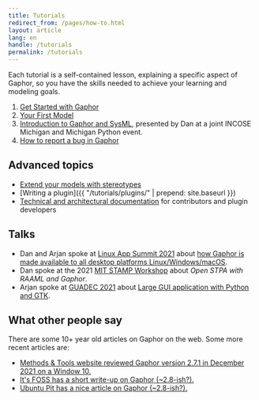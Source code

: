 ```yaml
---
title: Tutorials
redirect_from: /pages/how-to.html
layout: article
lang: en
handle: /tutorials
permalink: /tutorials
---
```


Each tutorial is a self-contained lesson, explaining a specific aspect of
Gaphor, so you have the skills needed to achieve your learning and modeling
goals.

1. [Get Started with Gaphor](https://docs.gaphor.org/en/latest/getting_started.html)
2. [Your First Model](https://docs.gaphor.org/en/latest/first_model.html)
3. <i class="fab fa-youtube"></i> [Introduction to Gaphor and
   SysML](https://youtu.be/PnWKsr2csXg), presented by Dan at a joint INCOSE
   Michigan and Michigan Python event.
1. <a href="report-bugs">How to report a bug in Gaphor</a>


## Advanced topics

- [Extend your models with stereotypes](https://docs.gaphor.org/en/latest/stereotypes.html)
- [Writing a plugin]({{ "/tutorials/plugins/" | prepend: site.baseurl }})
- [Technical and architectural documentation](https://docs.gaphor.org/en/latest) for contributors and plugin developers

## Talks

- Dan and Arjan spoke at [Linux App Summit 2021](https://linuxappsummit.org/)
  about [how Gaphor is made available to all desktop platforms
  Linux/Windows/macOS](https://www.youtube.com/watch?v=vLwAT-TLmZU).
- Dan spoke at the 2021 [MIT STAMP
  Workshop](https://psas.scripts.mit.edu/home/2021-stamp-workshop-program/)
  about _Open STPA with RAAML and Gaphor_.
- Arjan spoke at [GUADEC
  2021](https://events.gnome.org/event/9/) about [Large GUI application with
  Python and GTK](https://events.gnome.org/event/9/contributions/188/).

## What other people say

There are some 10+ year old articles on Gaphor on the web. Some more recent articles are:

- [Methods & Tools website reviewed Gaphor version 2.7.1 in December 2021 on a Window 10.](https://www.methodsandtools.com/tools/gaphor.php)
- [It's FOSS has a short write-up on Gaphor (~2.8-ish?).](https://itsfoss.com/gaphor-modeling-tool/)
- [Ubuntu Pit has a nice article on Gaphor (~2.8-ish?).](https://www.ubuntupit.com/gaphor-an-open-source-simple-graphical-modeling-tool/)
